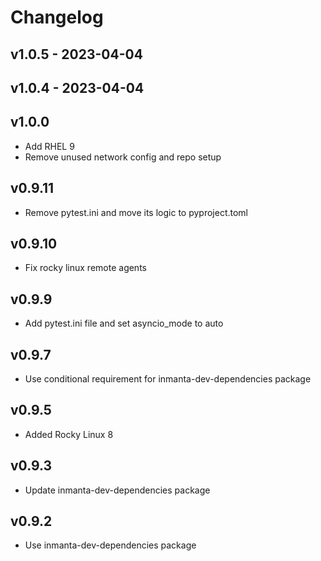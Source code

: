 # Changelog

## v1.0.5 - 2023-04-04


## v1.0.4 - 2023-04-04


## v1.0.0
- Add RHEL 9
- Remove unused network config and repo setup

## v0.9.11
- Remove pytest.ini and move its logic to pyproject.toml

## v0.9.10
- Fix rocky linux remote agents

## v0.9.9
- Add pytest.ini file and set asyncio_mode to auto

## v0.9.7
- Use conditional requirement for inmanta-dev-dependencies package

## v0.9.5
- Added Rocky Linux 8

## v0.9.3
- Update inmanta-dev-dependencies package

## v0.9.2
- Use inmanta-dev-dependencies package
